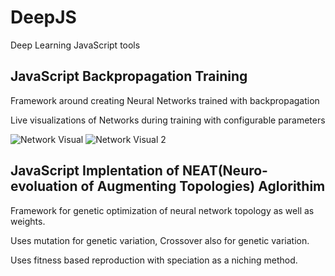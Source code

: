 # DeepJS
Deep Learning JavaScript tools

## JavaScript Backpropagation Training
Framework around creating Neural Networks trained with backpropagation

Live visualizations of Networks during training with configurable parameters

![Network Visual](https://s22.postimg.cc/ilw05cl29/Screen_Shot_2018-05-30_at_2.37.41_PM.png)
![Network Visual 2](https://s22.postimg.cc/frsurygc1/Screen_Shot_2018-05-30_at_2.38.27_PM.png)


## JavaScript Implentation of NEAT(Neuro-evoluation of Augmenting Topologies) Aglorithim
Framework for genetic optimization of neural network topology as well as weights.

Uses mutation for genetic variation, Crossover also for genetic variation.

Uses fitness based reproduction with speciation as a niching method.


